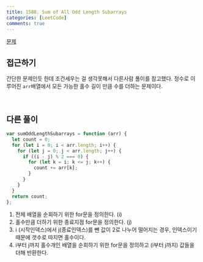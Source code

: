 ```yaml
---
title: 1588. Sum of All Odd Length Subarrays
categories: [LeetCode]
comments: true
---
```


[문제](https://leetcode.com/problems/sum-of-all-odd-length-subarrays/)

## 접근하기

간단한 문제인듯 한데 조건세우는 걸 생각못해서 다른사람 풀이를 참고했다.
정수로 이루어진 `arr`배열에서 모든 가능한 홀수 길이 만큼 수를 더하는 문제이다.

<br>

## 다른 풀이

```js
var sumOddLengthSubarrays = function (arr) {
  let count = 0;
  for (let i = 0; i < arr.length; i++) {
    for (let j = 0; j < arr.length; j++) {
      if ((i - j) % 2 === 0) {
        for (let k = i; k <= j; k++) {
          count += arr[k];
        }
      }
    }
  }
  return count;
};
```

1. 전체 배열을 순회하기 위한 for문을 정의한다. (i)
2. 홀수만큼 더하기 위한 종료지점 for문을 정의한다. (j)
3. i (시작인덱스)에서 j(종료인덱스)를 뺀 값이 2로 나누어 떨어지는 경우, 인덱스이기 때문에 갯수로 따지면 홀수이다.
4. i부터 j까지 홀수개인 배열을 순회하기 위한 for문을 정의하고 (i부터 j까지) 값들을 더해 반환한다.
